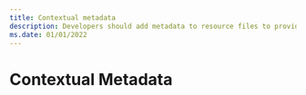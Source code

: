 ```yaml
---
title: Contextual metadata
description: Developers should add metadata to resource files to provide context to translators.
ms.date: 01/01/2022
---
```


# Contextual Metadata
